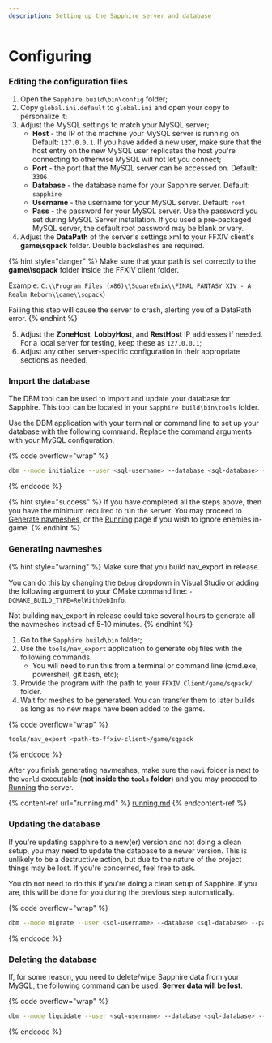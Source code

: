 ```yaml
---
description: Setting up the Sapphire server and database
---
```


# Configuring

### Editing the configuration files

1. Open the `Sapphire build\bin\config` folder;
2. Copy `global.ini.default` to `global.ini` and open your copy to personalize it;
3. Adjust the MySQL settings to match your MySQL server;
   * **Host** - the IP of the machine your MySQL server is running on. Default: `127.0.0.1`. If you have added a new user, make sure that the host entry on the new MySQL user replicates the host you're connecting to otherwise MySQL will not let you connect;
   * **Port** - the port that the MySQL server can be accessed on. Default: `3306`
   * **Database** - the database name for your Sapphire server. Default: `sapphire`
   * **Username** - the username for your MySQL server. Default: `root`
   * **Pass** - the password for your MySQL server. Use the password you set during MySQL Server installation. If you used a pre-packaged MySQL server, the default root password may be blank or vary.
4. Adjust the **DataPath** of the server's settings.xml to your FFXIV client's **game\sqpack** folder. Double backslashes are required.

{% hint style="danger" %}
Make sure that your path is set correctly to the **game\\\sqpack** folder inside the FFXIV client folder.

Example: `C:\\Program Files (x86)\\SquareEnix\\FINAL FANTASY XIV - A Realm Reborn\\game\\sqpack`)

Failing this step will cause the server to crash, alerting you of a DataPath error.
{% endhint %}

5. Adjust the **ZoneHost**, **LobbyHost**, and **RestHost** IP addresses if needed. For a local server for testing, keep these as `127.0.0.1`;
6. Adjust any other server-specific configuration in their appropriate sections as needed.

### Import the database

The DBM tool can be used to import and update your database for Sapphire. This tool can be located in your `Sapphire build\bin\tools` folder.

Use the DBM application with your terminal or command line to set up your database with the following command. Replace the command arguments with your MySQL configuration.

{% code overflow="wrap" %}
```bash
dbm --mode initialize --user <sql-username> --database <sql-database> --pass <sql-password>
```
{% endcode %}

{% hint style="success" %}
If you have completed all the steps above, then you have the minimum required to run the server. You may proceed to [Generate navmeshes](configuring.md#generating-navmeshes), or the [Running](running.md) page if you wish to ignore enemies in-game.
{% endhint %}

### Generating navmeshes

{% hint style="warning" %}
Make sure that you build nav\_export in release.

You can do this by changing the `Debug` dropdown in Visual Studio or adding the following argument to your CMake command line: `-DCMAKE_BUILD_TYPE=RelWithDebInfo`.

Not building nav\_export in release could take several hours to generate all the navmeshes instead of 5-10 minutes.
{% endhint %}

1. Go to the `Sapphire build\bin` folder;
2. Use the `tools/nav_export` application to generate obj files with the following commands.
   * You will need to run this from a terminal or command line (cmd.exe, powershell, git bash, etc);
3. Provide the program with the path to your `FFXIV Client/game/sqpack/` folder.
4. Wait for meshes to be generated. You can transfer them to later builds as long as no new maps have been added to the game.

{% code overflow="wrap" %}
```bash
tools/nav_export <path-to-ffxiv-client>/game/sqpack
```
{% endcode %}

After you finish generating navmeshes, make sure the `navi` folder is next to the `world` executable (**not inside the `tools` folder**) and you may proceed to [Running](running.md) the server.

{% content-ref url="running.md" %}
[running.md](running.md)
{% endcontent-ref %}

### Updating the database

If you're updating sapphire to a new(er) version and not doing a clean setup, you may need to update the database to a newer version. This is unlikely to be a destructive action, but due to the nature of the project things may be lost. If you're concerned, feel free to ask.

You do not need to do this if you're doing a clean setup of Sapphire. If you are, this will be done for you during the previous step automatically.

{% code overflow="wrap" %}
```bash
dbm --mode migrate --user <sql-username> --database <sql-database> --pass <sql-password>
```
{% endcode %}

### Deleting the database

If, for some reason, you need to delete/wipe Sapphire data from your MySQL, the following command can be used. **Server data will be lost**.

{% code overflow="wrap" %}
```bash
dbm --mode liquidate --user <sql-username> --database <sql-database> --pass <sql-password> --force
```
{% endcode %}
